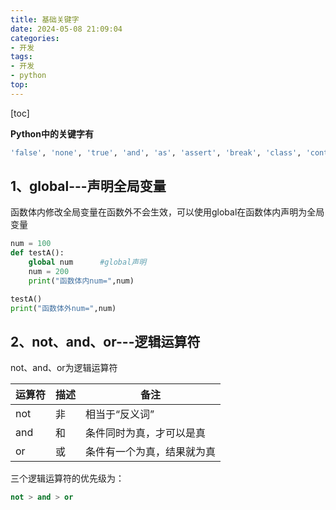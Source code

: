 ```yaml
---
title: 基础关键字
date: 2024-05-08 21:09:04
categories: 
- 开发
tags: 
- 开发
- python
top: 
---
```


[toc]

**Python中的关键字有**

``` ruby
'false', 'none', 'true', 'and', 'as', 'assert', 'break', 'class', 'continue', 'def', 'del', 'elif', 'else', 'except', 'finally', 'for', 'from', 'global', 'if', 'import', 'in', 'is', 'lambda', 'nonlocal', 'not', 'or', 'pass', 'raise', 'return', 'try', 'while', 'with', 'yield'
```

## 1、global---声明全局变量
函数体内修改全局变量在函数外不会生效，可以使用global在函数体内声明为全局变量

``` python
num = 100
def testA():
    global num		#global声明
    num = 200
    print("函数体内num=",num)

testA()
print("函数体外num=",num)
```

## 2、not、and、or---逻辑运算符
not、and、or为逻辑运算符

| 运算符 | 描述 | 备注                       |
| ------ | ---- | -------------------------- |
| not    | 非   | 相当于“反义词”           |
| and    | 和   | 条件同时为真，才可以是真   |
| or     | 或   | 条件有一个为真，结果就为真 |
三个逻辑运算符的优先级为：

``` python
not > and > or
```


